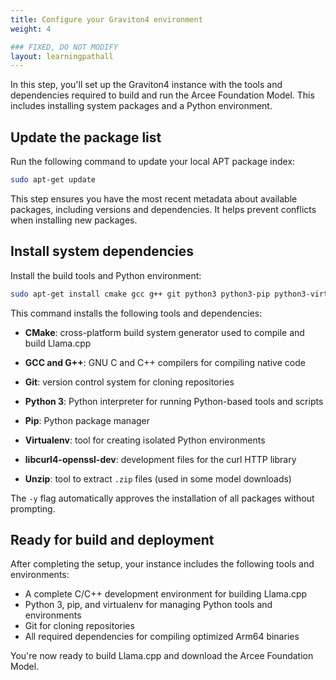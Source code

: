 ```yaml
---
title: Configure your Graviton4 environment
weight: 4

### FIXED, DO NOT MODIFY
layout: learningpathall
---
```


In this step, you'll set up the Graviton4 instance with the tools and dependencies required to build and run the Arcee Foundation Model. This includes installing system packages and a Python environment.

## Update the package list

Run the following command to update your local APT package index:

```bash
sudo apt-get update
```

This step ensures you have the most recent metadata about available packages, including versions and dependencies. It helps prevent conflicts when installing new packages.

## Install system dependencies

Install the build tools and Python environment:

```bash
sudo apt-get install cmake gcc g++ git python3 python3-pip python3-virtualenv libcurl4-openssl-dev unzip -y
```

This command installs the following tools and dependencies:

- **CMake**: cross-platform build system generator used to compile and build Llama.cpp

- **GCC and G++**: GNU C and C++ compilers for compiling native code

- **Git**: version control system for cloning repositories

- **Python 3**: Python interpreter for running Python-based tools and scripts

- **Pip**: Python package manager

- **Virtualenv**: tool for creating isolated Python environments

- **libcurl4-openssl-dev**: development files for the curl HTTP library

- **Unzip**: tool to extract `.zip` files (used in some model downloads)

The `-y` flag automatically approves the installation of all packages without prompting.

## Ready for build and deployment

After completing the setup, your instance includes the following tools and environments:

- A complete C/C++ development environment for building Llama.cpp
- Python 3, pip, and virtualenv for managing Python tools and environments
- Git for cloning repositories
- All required dependencies for compiling optimized Arm64 binaries

You're now ready to build Llama.cpp and download the Arcee Foundation Model.
